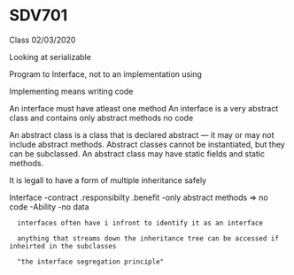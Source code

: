 # SDV701

Class 02/03/2020

Looking at serializable 

Program to Interface, not to an implementation using

Implementing means writing code

An interface must have atleast one method
An interface is a very abstract class and contains only abstract methods no code

  An abstract class is a class that is declared abstract — it may or may not include abstract methods. Abstract classes cannot be    instantiated, but they can be subclassed. An abstract class may have static fields and static methods.

  It is legall to have a form of multiple inheritance safely 

  Interface 
    -contract
      .responsibilty
      .benefit
      -only abstract methods => no code
      -Ability
      -no data

      interfaces often have i infront to identify it as an interface

      anything that streams down the inheritance tree can be accessed if inheirted in the subclasses

      "the interface segregation principle"
  
  
